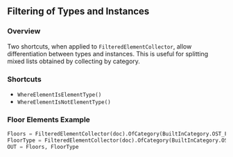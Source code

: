 ## Filtering of Types and Instances

### Overview
Two shortcuts, when applied to `FilteredElementCollector`, allow differentiation between types and instances. This is useful for splitting mixed lists obtained by collecting by category.

### Shortcuts
- `WhereElementIsElementType()`
- `WhereElementIsNotElementType()`

### Floor Elements Example
```python
Floors = FilteredElementCollector(doc).OfCategory(BuiltInCategory.OST_Floors).WhereElementIsNotElementType().ToElements()
FloorType = FilteredElementCollector(doc).OfCategory(BuiltInCategory.OST_Floors).WhereElementIsElementType().ToElements()
OUT = Floors, FloorType


